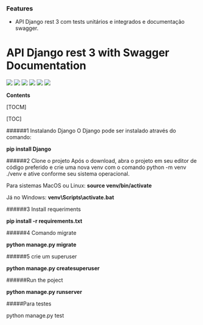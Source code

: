 ### Features

- API Django rest 3 com tests unitários e integrados e documentação swagger.

# API Django rest 3 with Swagger Documentation



![](https://img.shields.io/github/stars/pandao/editor.md.svg) ![](https://img.shields.io/github/forks/pandao/editor.md.svg) ![](https://img.shields.io/github/tag/pandao/editor.md.svg) ![](https://img.shields.io/github/release/pandao/editor.md.svg) ![](https://img.shields.io/github/issues/pandao/editor.md.svg) ![](https://img.shields.io/bower/v/editor.md.svg)


**Contents**

[TOCM]

[TOC]


######1 Instalando Django
O Django pode ser instalado através do comando:

**pip install Django**


######2 Clone o projeto
Após o download, abra o projeto em seu editor de código preferido e crie uma nova venv com o comando python -m venv ./venv e ative conforme seu sistema operacional.

Para sistemas MacOS ou Linux:
**source venv/bin/activate**

Já no Windows:
**venv\Scripts\activate.bat**

######3 Install requeriments

**pip install -r requirements.txt**

######4 Comando migrate

**python manage.py migrate**

######5 crie um superuser

**python manage.py createsuperuser**

######Run the poject

**python manage.py runserver**

#####Para testes

python manage.py test

